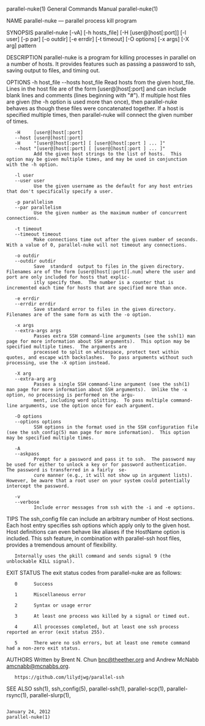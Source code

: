 parallel-nuke(1)                                                                  General Commands Manual                                                                 parallel-nuke(1)

NAME
       parallel-nuke — parallel process kill program

SYNOPSIS
       parallel-nuke [-vA] [-h hosts_file] [-H [user@]host[:port]] [-l user] [-p par] [-o outdir] [-e errdir] [-t timeout] [-O options] [-x args] [-X arg] pattern

DESCRIPTION
       parallel-nuke is a program for killing processes in parallel on a number of hosts.  It provides features such as passing a password to ssh, saving output to files, and timing out.

OPTIONS
       -h host_file
       --hosts host_file
              Read  hosts  from  the  given host_file.  Lines in the host file are of the form [user@]host[:port] and can include blank lines and comments (lines beginning with "#").  If
              multiple host files are given (the -h option is used more than once), then parallel-nuke behaves as though these files were concatenated together.  If a host  is  specified
              multiple times, then parallel-nuke will connect the given number of times.

       -H     [user@]host[:port]
       --host [user@]host[:port]
       -H     "[user@]host[:port] [ [user@]host[:port ] ... ]"
       --host "[user@]host[:port] [ [user@]host[:port ] ... ]"
              Add the given host strings to the list of hosts.  This option may be given multiple times, and may be used in conjunction with the -h option.

       -l user
       --user user
              Use the given username as the default for any host entries that don't specifically specify a user.

       -p parallelism
       --par parallelism
              Use the given number as the maximum number of concurrent connections.

       -t timeout
       --timeout timeout
              Make connections time out after the given number of seconds.  With a value of 0, parallel-nuke will not timeout any connections.

       -o outdir
       --outdir outdir
              Save  standard  output to files in the given directory.  Filenames are of the form [user@]host[:port][.num] where the user and port are only included for hosts that explic‐
              itly specify them.  The number is a counter that is incremented each time for hosts that are specified more than once.

       -e errdir
       --errdir errdir
              Save standard error to files in the given directory.  Filenames are of the same form as with the -o option.

       -x args
       --extra-args args
              Passes extra SSH command-line arguments (see the ssh(1) man page for more information about SSH arguments).  This option may be specified multiple times.  The arguments are
              processed to split on whitespace, protect text within quotes, and escape with backslashes.  To pass arguments without such processing, use the -X option instead.

       -X arg
       --extra-arg arg
              Passes a single SSH command-line argument (see the ssh(1) man page for more information about SSH arguments).  Unlike the -x option, no processing is performed on the argu‐
              ment, including word splitting.  To pass multiple command-line arguments, use the option once for each argument.

       -O options
       --options options
              SSH options in the format used in the SSH configuration file (see the ssh_config(5) man page for more information).  This option may be specified multiple times.

       -A
       --askpass
              Prompt for a password and pass it to ssh.  The password may be used for either to unlock a key or for password authentication.  The password is transferred in a fairly  se‐
              cure manner (e.g., it will not show up in argument lists).  However, be aware that a root user on your system could potentially intercept the password.

       -v
       --verbose
              Include error messages from ssh with the -i and -e options.

TIPS
       The  ssh_config file can include an arbitrary number of Host sections.  Each host entry specifies ssh options which apply only to the given host.  Host definitions can even behave
       like aliases if the HostName option is included.  This ssh feature, in combination with parallel-ssh host files, provides a tremendous amount of flexibility.

       Internally uses the pkill command and sends signal 9 (the unblockable KILL signal).

EXIT STATUS
       The exit status codes from parallel-nuke are as follows:

       0      Success

       1      Miscellaneous error

       2      Syntax or usage error

       3      At least one process was killed by a signal or timed out.

       4      All processes completed, but at least one ssh process reported an error (exit status 255).

       5      There were no ssh errors, but at least one remote command had a non-zero exit status.

AUTHORS
       Written by Brent N. Chun <bnc@theether.org> and Andrew McNabb <amcnabb@mcnabbs.org>.

       https://github.com/lilydjwg/parallel-ssh

SEE ALSO
       ssh(1), ssh_config(5), parallel-ssh(1), parallel-scp(1), parallel-rsync(1), parallel-slurp(1),

                                                                                     January 24, 2012                                                                     parallel-nuke(1)

